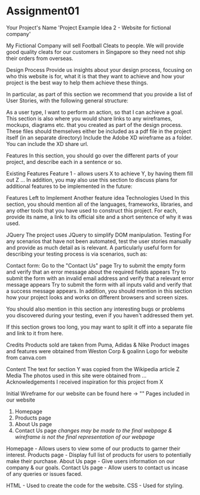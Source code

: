 # Assignment01

Your Project's Name
'Project Example Idea 2 - Website for fictional company'

My Fictional Company will sell Football Cleats to people. We will provide good quality cleats for our customers in Singapore so they need not ship their orders from overseas.

Design Process
Provide us insights about your design process, focusing on who this website is for, what it is that they want to achieve and how your project is the best way to help them achieve these things.

In particular, as part of this section we recommend that you provide a list of User Stories, with the following general structure:

As a user type, I want to perform an action, so that I can achieve a goal.
This section is also where you would share links to any wireframes, mockups, diagrams etc. that you created as part of the design process. These files should themselves either be included as a pdf file in the project itself (in an separate directory) Include the Adobe XD wireframe as a folder. You can include the XD share url.

Features
In this section, you should go over the different parts of your project, and describe each in a sentence or so.

Existing Features
Feature 1 - allows users X to achieve Y, by having them fill out Z
...
In addition, you may also use this section to discuss plans for additional features to be implemented in the future:

Features Left to Implement
Another feature idea
Technologies Used
In this section, you should mention all of the languages, frameworks, libraries, and any other tools that you have used to construct this project. For each, provide its name, a link to its official site and a short sentence of why it was used.

JQuery
The project uses JQuery to simplify DOM manipulation.
Testing
For any scenarios that have not been automated, test the user stories manually and provide as much detail as is relevant. A particularly useful form for describing your testing process is via scenarios, such as:

Contact form:
Go to the "Contact Us" page
Try to submit the empty form and verify that an error message about the required fields appears
Try to submit the form with an invalid email address and verify that a relevant error message appears
Try to submit the form with all inputs valid and verify that a success message appears.
In addition, you should mention in this section how your project looks and works on different browsers and screen sizes.

You should also mention in this section any interesting bugs or problems you discovered during your testing, even if you haven't addressed them yet.

If this section grows too long, you may want to split it off into a separate file and link to it from here.

Credits
Products sold are taken from Puma, Adidas & Nike
Product images and features were obtained from Weston Corp & goalinn
Logo for website from canva.com

Content
The text for section Y was copied from the Wikipedia article Z
Media
The photos used in this site were obtained from ...
Acknowledgements
I received inspiration for this project from X

Initial Wireframe for our website can be found here -> ""
Pages included in our website

1. Homepage
2. Products page
3. About Us page
4. Contact Us page
   _changes may be made to the final webpage & wireframe is not the final representation of our webpage_

Homepage - Allows users to view some of our products to garner their interest.
Products page - Display full list of products for users to potentially make their purchase.
About Us page - Give users information on our company & our goals.
Contact Us page - Allow users to contact us incase of any queries or issues faced.

HTML - Used to create the code for the website.
CSS - Used for styling.
